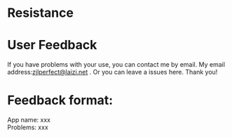 # Resistance

# User Feedback
If you have problems with your use, you can contact me by email. My email address:zjlperfect@laizi.net . Or you can leave a issues here. Thank you!
# Feedback format:
 App name: xxx  
 Problems: xxx
